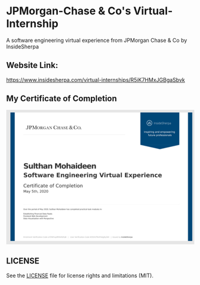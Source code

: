 # JPMorgan-Chase & Co's Virtual-Internship

A software engineering virtual experience from JPMorgan Chase &amp; Co by InsideSherpa

## Website Link:

https://www.insidesherpa.com/virtual-internships/R5iK7HMxJGBgaSbvk

## My Certificate of Completion

![](https://github.com/SulthanNK/JPMorganChaseCo-Virtual-Internship/blob/master/certificate.png)

## LICENSE

See the [LICENSE](LICENSE) file for license rights and limitations (MIT).
